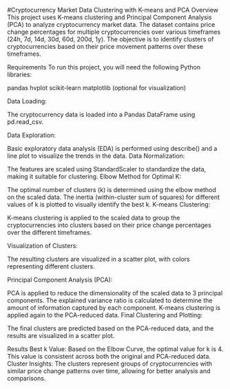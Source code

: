 #Cryptocurrency Market Data Clustering with K-means and PCA
Overview
This project uses K-means clustering and Principal Component Analysis (PCA) to analyze cryptocurrency market data. The dataset contains price change percentages for multiple cryptocurrencies over various timeframes (24h, 7d, 14d, 30d, 60d, 200d, 1y). The objective is to identify clusters of cryptocurrencies based on their price movement patterns over these timeframes.

Requirements
To run this project, you will need the following Python libraries:

pandas
hvplot
scikit-learn
matplotlib (optional for visualization)

Data Loading:

The cryptocurrency data is loaded into a Pandas DataFrame using pd.read_csv.

Data Exploration:

Basic exploratory data analysis (EDA) is performed using describe() and a line plot to visualize the trends in the data.
Data Normalization:

The features are scaled using StandardScaler to standardize the data, making it suitable for clustering.
Elbow Method for Optimal K:

The optimal number of clusters (k) is determined using the elbow method on the scaled data. The inertia (within-cluster sum of squares) for different values of k is plotted to visually identify the best k.
K-means Clustering:

K-means clustering is applied to the scaled data to group the cryptocurrencies into clusters based on their price change percentages over the different timeframes.

Visualization of Clusters:

The resulting clusters are visualized in a scatter plot, with colors representing different clusters.

Principal Component Analysis (PCA):

PCA is applied to reduce the dimensionality of the scaled data to 3 principal components. The explained variance ratio is calculated to determine the amount of information captured by each component.
K-means clustering is applied again to the PCA-reduced data.
Final Clustering and Plotting:

The final clusters are predicted based on the PCA-reduced data, and the results are visualized in a scatter plot.

Results
Best k Value: Based on the Elbow Curve, the optimal value for k is 4. This value is consistent across both the original and PCA-reduced data.
Cluster Insights: The clusters represent groups of cryptocurrencies with similar price change patterns over time, allowing for better analysis and comparisons.
